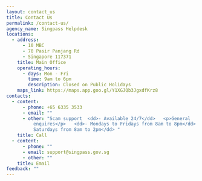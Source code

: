 ```yaml
---
layout: contact_us
title: Contact Us
permalink: /contact-us/
agency_name: Singpass Helpdesk
locations:
  - address:
      - 10 MBC
      - 70 Pasir Panjang Rd
      - Singapore 117371
    title: Main Office
    operating_hours:
      - days: Mon - Fri
        time: 9am to 6pm
        description: Closed on Public Holidays
    maps_link: https://maps.app.goo.gl/Y1XGJQb3JgxdfKrz8
contacts:
  - content:
      - phone: +65 6335 3533
      - email: ""
      - other: "Scam support  <dd>- Available 24/7</dd>   <p>General
          enquires</p>   <dd>- Mondays to Fridays from 8am to 8pm</dd>   <dd>-
          Saturdays from 8am to 2pm</dd> "
    title: Call
  - content:
      - phone: ""
      - email: support@singpass.gov.sg
      - other: ""
    title: Email
feedback: ""
---
```

